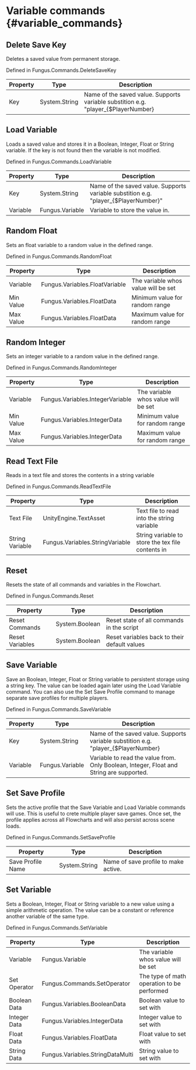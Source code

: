 # Variable commands {#variable_commands}

## Delete Save Key
Deletes a saved value from permanent storage.

Defined in Fungus.Commands.DeleteSaveKey

Property | Type | Description
 --- | --- | ---
Key | System.String | Name of the saved value. Supports variable substition e.g. "player_{$PlayerNumber}

## Load Variable
Loads a saved value and stores it in a Boolean, Integer, Float or String variable. If the key is not found then the variable is not modified.

Defined in Fungus.Commands.LoadVariable

Property | Type | Description
 --- | --- | ---
Key | System.String | Name of the saved value. Supports variable substition e.g. "player_{$PlayerNumber}"
Variable | Fungus.Variable | Variable to store the value in.

## Random Float
Sets an float variable to a random value in the defined range.

Defined in Fungus.Commands.RandomFloat

Property | Type | Description
 --- | --- | ---
Variable | Fungus.Variables.FloatVariable | The variable whos value will be set
Min Value | Fungus.Variables.FloatData | Minimum value for random range
Max Value | Fungus.Variables.FloatData | Maximum value for random range

## Random Integer
Sets an integer variable to a random value in the defined range.

Defined in Fungus.Commands.RandomInteger

Property | Type | Description
 --- | --- | ---
Variable | Fungus.Variables.IntegerVariable | The variable whos value will be set
Min Value | Fungus.Variables.IntegerData | Minimum value for random range
Max Value | Fungus.Variables.IntegerData | Maximum value for random range

## Read Text File
Reads in a text file and stores the contents in a string variable

Defined in Fungus.Commands.ReadTextFile

Property | Type | Description
 --- | --- | ---
Text File | UnityEngine.TextAsset | Text file to read into the string variable
String Variable | Fungus.Variables.StringVariable | String variable to store the tex file contents in

## Reset
Resets the state of all commands and variables in the Flowchart.

Defined in Fungus.Commands.Reset

Property | Type | Description
 --- | --- | ---
Reset Commands | System.Boolean | Reset state of all commands in the script
Reset Variables | System.Boolean | Reset variables back to their default values

## Save Variable
Save an Boolean, Integer, Float or String variable to persistent storage using a string key. The value can be loaded again later using the Load Variable command. You can also use the Set Save Profile command to manage separate save profiles for multiple players.

Defined in Fungus.Commands.SaveVariable

Property | Type | Description
 --- | --- | ---
Key | System.String | Name of the saved value. Supports variable substition e.g. "player_{$PlayerNumber}
Variable | Fungus.Variable | Variable to read the value from. Only Boolean, Integer, Float and String are supported.

## Set Save Profile
Sets the active profile that the Save Variable and Load Variable commands will use. This is useful to crete multiple player save games. Once set, the profile applies across all Flowcharts and will also persist across scene loads.

Defined in Fungus.Commands.SetSaveProfile

Property | Type | Description
 --- | --- | ---
Save Profile Name | System.String | Name of save profile to make active.

## Set Variable
Sets a Boolean, Integer, Float or String variable to a new value using a simple arithmetic operation. The value can be a constant or reference another variable of the same type.

Defined in Fungus.Commands.SetVariable

Property | Type | Description
 --- | --- | ---
Variable | Fungus.Variable | The variable whos value will be set
Set Operator | Fungus.Commands.SetOperator | The type of math operation to be performed
Boolean Data | Fungus.Variables.BooleanData | Boolean value to set with
Integer Data | Fungus.Variables.IntegerData | Integer value to set with
Float Data | Fungus.Variables.FloatData | Float value to set with
String Data | Fungus.Variables.StringDataMulti | String value to set with

